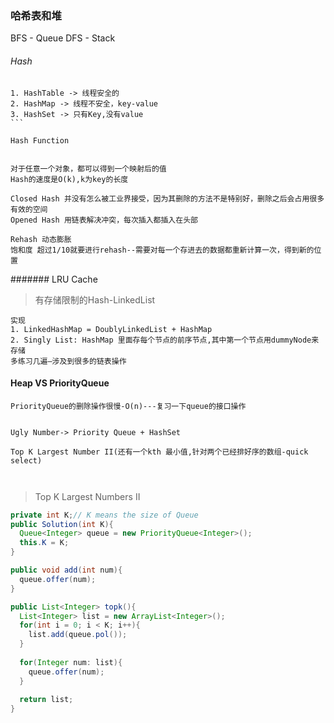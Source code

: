### 哈希表和堆
BFS - Queue
DFS - Stack

###### Hash

```
1. HashTable -> 线程安全的
2. HashMap -> 线程不安全，key-value
3. HashSet -> 只有Key,没有value
``` 

Hash Function


对于任意一个对象，都可以得到一个映射后的值 
Hash的速度是O(k),k为key的长度

Closed Hash 并没有怎么被工业界接受，因为其删除的方法不是特别好，删除之后会占用很多有效的空间
Opened Hash 用链表解决冲突，每次插入都插入在头部

Rehash 动态膨胀
饱和度 超过1/10就要进行rehash--需要对每一个存进去的数据都重新计算一次，得到新的位置

``` 

####### LRU Cache
> 有存储限制的Hash-LinkedList
```
实现
1. LinkedHashMap = DoublyLinkedList + HashMap
2. Singly List: HashMap 里面存每个节点的前序节点,其中第一个节点用dummyNode来存储
多练习几遍—涉及到很多的链表操作
```

#### Heap VS PriorityQueue
```
PriorityQueue的删除操作很慢-O(n)---复习一下queue的接口操作


Ugly Number-> Priority Queue + HashSet

Top K Largest Number II(还有一个kth 最小值,针对两个已经排好序的数组-quick select)



```
> Top K Largest Numbers II
```java
private int K;// K means the size of Queue
public Solution(int K){
  Queue<Integer> queue = new PriorityQueue<Integer>();
  this.K = K;
}

public void add(int num){
  queue.offer(num);
}

public List<Integer> topk(){
  List<Integer> list = new ArrayList<Integer>();
  for(int i = 0; i < K; i++){
    list.add(queue.pol());
  }
  
  for(Integer num: list){
    queue.offer(num);
  }
  
  return list;
}
```
